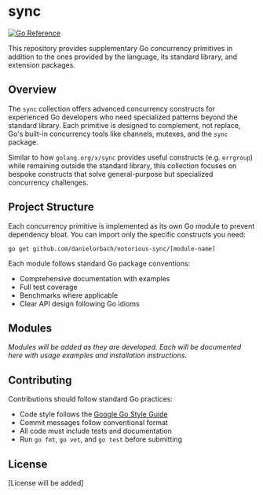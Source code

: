 # sync

[![Go Reference](https://pkg.go.dev/badge/github.com/notorious-go/sync.svg)](https://pkg.go.dev/github.com/notorious-go/sync)

This repository provides supplementary Go concurrency primitives in addition to the ones provided
by the language, its standard library, and extension packages.

## Overview

The `sync` collection offers advanced concurrency constructs for experienced Go developers who need
specialized patterns beyond the standard library. Each primitive is designed to complement, not
replace, Go's built-in concurrency tools like channels, mutexes, and the `sync` package.

Similar to how `golang.org/x/sync` provides useful constructs (e.g. `errgroup`) while remaining
outside the standard library, this collection focuses on bespoke constructs that solve
general-purpose but specialized concurrency challenges.

## Project Structure

Each concurrency primitive is implemented as its own Go module to prevent dependency bloat. You can
import only the specific constructs you need:

```
go get github.com/danielorbach/notorious-sync/[module-name]
```

Each module follows standard Go package conventions:

- Comprehensive documentation with examples
- Full test coverage
- Benchmarks where applicable
- Clear API design following Go idioms

## Modules

_Modules will be added as they are developed. Each will be documented here with usage examples and
installation instructions._

## Contributing

Contributions should follow standard Go practices:

- Code style follows the [Google Go Style Guide](https://google.github.io/styleguide/go/)
- Commit messages follow conventional format
- All code must include tests and documentation
- Run `go fmt`, `go vet`, and `go test` before submitting

## License

[License will be added]
